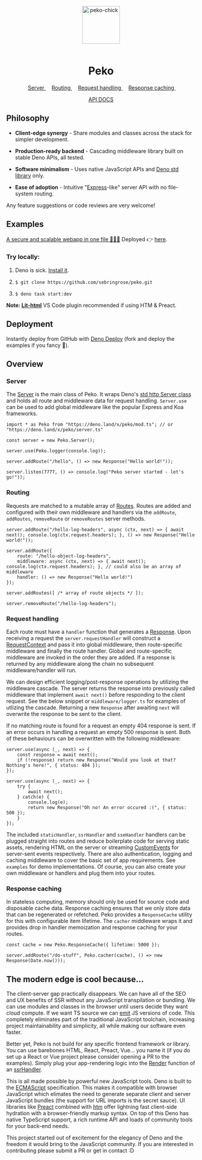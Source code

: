 <p align="center">
    <img 
        height="100px"
        width="100px"
        style="margin: 1rem auto;"
        src="https://raw.githubusercontent.com/sebringrose/peko/main/examples/preact/src/assets/twemoji_chick.svg" alt="peko-chick" 
    />
</p>
<h1 align="center">Peko</h1>

<p align="center">
    <span>
        &nbsp;
        <a href="#events">
            Server
        </a>
        &nbsp;
    </span>
    <span>
        &nbsp;
        <a href="#routing">
            Routing
        </a>
        &nbsp;
    </span>
    <span>
        &nbsp;
        <a href="#request-handling">
            Request handling
        </a>
        &nbsp;
    </span>
    <span>
        &nbsp;
        <a href="#response-caching">
            Response caching
        </a>
        &nbsp;
    </span>
</p>

<p align="center">
    <a href="https://doc.deno.land/https://deno.land/x/peko/mod.ts">
        API DOCS
    </a>
</p>

<h2>Philosophy</h2>

- <strong>Client-edge synergy</strong> - Share modules and classes across the stack for simpler development.

- <strong>Production-ready backend</strong> - Cascading middleware library built on stable Deno APIs, all tested.

- <strong>Software minimalism</strong> - Uses native JavaScript APIs and [Deno std library](https://deno.land/std) only.

- <strong>Ease of adoption</strong> - Intuitive "[Express](https://github.com/expressjs/express)-like" server API with no file-system routing.

Any feature suggestions or code reviews are very welcome!

<h2>Examples</h2>

[A secure and scalable webapp in one file 🧑‍💻🌠](https://github.com/sebringrose/peko/blob/main/examples/auth/app.ts) Deployed 👉 [here](https://peko-auth.deno.dev).

<h3>Try locally:</h3>

1. Deno is sick. [Install it](https://deno.land/manual/getting_started/installation).</a>

2. `$ git clone https://github.com/sebringrose/peko.git`

3. `$ deno task start:dev`

<strong>Note: [Lit-html](https://marketplace.visualstudio.com/items?itemName=bierner.lit-html)</strong> VS Code plugin recommended if using HTM & Preact.

<h2>Deployment</h2>

Instantly deploy from GitHub with [Deno Deploy](https://dash.deno.com/projects) (fork and deploy the examples if you fancy 💖).

<h2>Overview</h2>
<h3 id="#server">Server</h3>

The [Server](https://deno.land/x/peko/server.ts)</a> is the main class of Peko. It wraps Deno's [std http Server class](https://deno.land/std/http/server.ts?s=Server) and holds all route and middleware data for request handling. `Server.use` can be used to add global middleware like the popular Express and Koa frameworks.

```
import * as Peko from "https://deno.land/x/peko/mod.ts"; // or "https://deno.land/x/peko/server.ts"

const server = new Peko.Server();

server.use(Peko.logger(console.log));

server.addRoute("/hello", () => new Response("Hello world!"));

server.listen(7777, () => console.log("Peko server started - let's go!"));
```

<h3 id="#routing">Routing</h3>

Requests are matched to a mutable array of [Routes](https://doc.deno.land/https://deno.land/x/peko/server.ts/~/Route">). Routes are added and configured with their own middleware and handlers via the `addRoute`, `addRoutes`, `removeRoute` or `removeRoutes` server methods.

```
server.addRoute("/hello-log-headers", async (ctx, next) => { await next(); console.log(ctx.request.headers); }, () => new Response("Hello world!"));

server.addRoute({
    route: "/hello-object-log-headers",
    middleware: async (ctx, next) => { await next(); console.log(ctx.request.headers); }, // could also be an array of middleware
    handler: () => new Response("Hello world!")
});

server.addRoutes([ /* array of route objects */ ]);

server.removeRoute("/hello-log-headers");
```

<h3 id="request-handling">Request handling</h3>

Each route must have a <code>handler</code> function that generates a [Response](https://developer.mozilla.org/en-US/docs/Web/API/Response/Response). Upon receiving a request the `server.requestHandler` will construct a [RequestContext](https://deno.land/x/peko/server.ts?s=RequestContext) and pass it into global middleware, then route-specific middleware and finally the route handler. Global and route-specific middleware are invoked in the order they are added. If a response is returned by any middleware along the chain no subsequent middleware/handler will run.

We can design efficient logging/post-response operations by utilizing the middleware cascade. The server returns the response into previously called middleware that implement `await next()` before responding to the client request. See the below snippet or `middleware/logger.ts` for examples of utlizing the cascade. Returning a new `Response` after awaiting `next` will overwrite the response to be sent to the client.

If no matching route is found for a request an empty 404 response is sent. If an error occurs in handling a request an empty 500 response is sent. Both of these behaviours can be overwritten with the following middleware:

```
server.use(async (_, next) => {
    const response = await next();
    if (!response) return new Response("Would you look at that? Nothing's here!", { status: 404 });
});
```

```
server.use(async (_, next) => {
    try {
        await next();
    } catch(e) {
        console.log(e);
        return new Response("Oh no! An error occured :(", { status: 500 });
    }
});
```

The included `staticHandler`, `ssrHandler` and `sseHandler` handlers can be plugged straight into routes and reduce boilerplate code for serving static assets, rendering HTML on the server or streaming [CustomEvents](https://developer.mozilla.org/docs/Web/API/CustomEvent/CustomEvent) for server-sent events respectively. There are also authentication, logging and caching middleware to cover the basic set of app requirements. See `examples` for demo implementations. Of course, you can also create your own middleware or handlers and plug them into your routes.

<h3 id="response-caching">Response caching</h3>

In stateless computing, memory should only be used for source code and disposable cache data. Response caching ensures that we only store data that can be regenerated or refetched. Peko provides a `ResponseCache` utility for this with configurable item lifetime. The `cacher` middleware wraps it and provides drop in handler memoization and response caching for your routes.

```
const cache = new Peko.ResponseCache({ lifetime: 5000 });

server.addRoute("/do-stuff", Peko.cacher(cache), () => new Response(Date.now()));
```

<h2 id="cool">The modern edge is cool because...</h2>

The client-server gap practically disappears. We can have all of the SEO and UX benefits of SSR without any JavaScript transpilation or bundling. We can use modules and classes in the browser until users decide they want cloud compute. If we want TS source we can [emit](https://github.com/denoland/deno_emit) JS versions of code. This completely eliminates part of the traditional JavaScript toolchain, increasing project maintainability and simplicity, all while making our software even faster.

Better yet, Peko is not build for any specific frontend framework or library. You can use barebones HTML, React, Preact, Vue... you name it (if you do set up a React or Vue project please consider opening a PR to the examples). Simply plug your app-rendering logic into the [Render](https://deno.land/x/peko@v1.0.0/handlers/ssr.ts?s=Render) function of an [ssrHandler](https://doc.deno.land/https://deno.land/x/peko/lib/handlers/ssr.ts).

This is all made possible by powerful new JavaScript tools. Deno is built to the [ECMAScript](https://tc39.es/) specification</a>. This makes it compatible with browser JavaScript which elimates the need to generate separate client and server JavaScript bundles (the support for URL imports is the secret sauce). UI libraries like [Preact](https://github.com/preactjs/preact) combined with [htm](https://github.com/developit/htm) offer lightning fast client-side hydration with a browser-friendly markup syntax. On top of this Deno has native TypeScript support, a rich runtime API and loads of community tools for your back-end needs.

This project started out of excitement for the elegancy of Deno and the freedom it would bring to the JavaScript community. If you are interested in contributing please submit a PR or get in contact :D
